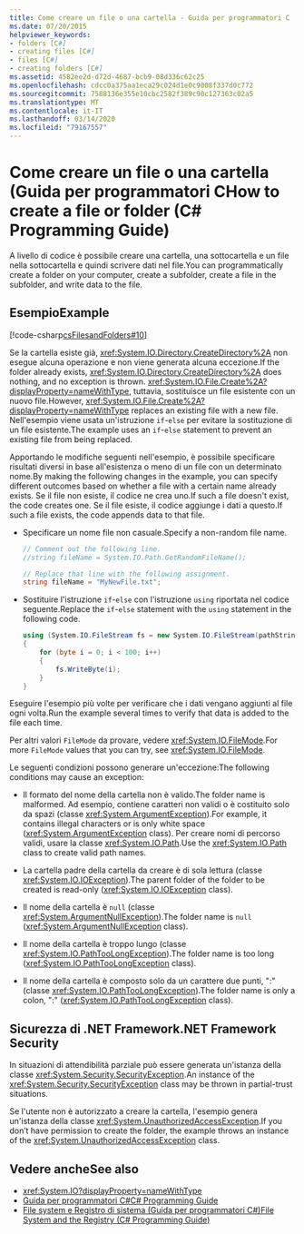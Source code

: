 ```yaml
---
title: Come creare un file o una cartella - Guida per programmatori C
ms.date: 07/20/2015
helpviewer_keywords:
- folders [C#]
- creating files [C#]
- files [C#]
- creating folders [C#]
ms.assetid: 4582ee2d-d72d-4687-bcb9-08d336c62c25
ms.openlocfilehash: cdcc0a375aa1eca29c024d1e0c9008f337d0c772
ms.sourcegitcommit: 7588136e355e10cbc2582f389c90c127363c02a5
ms.translationtype: MT
ms.contentlocale: it-IT
ms.lasthandoff: 03/14/2020
ms.locfileid: "79167557"
---
```

# <a name="how-to-create-a-file-or-folder-c-programming-guide"></a><span data-ttu-id="dd2ae-102">Come creare un file o una cartella (Guida per programmatori C</span><span class="sxs-lookup"><span data-stu-id="dd2ae-102">How to create a file or folder (C# Programming Guide)</span></span>
<span data-ttu-id="dd2ae-103">A livello di codice è possibile creare una cartella, una sottocartella e un file nella sottocartella e quindi scrivere dati nel file.</span><span class="sxs-lookup"><span data-stu-id="dd2ae-103">You can programmatically create a folder on your computer, create a subfolder, create a file in the subfolder, and write data to the file.</span></span>  
  
## <a name="example"></a><span data-ttu-id="dd2ae-104">Esempio</span><span class="sxs-lookup"><span data-stu-id="dd2ae-104">Example</span></span>  
 [!code-csharp[csFilesandFolders#10](~/samples/snippets/csharp/VS_Snippets_VBCSharp/csFilesAndFolders/CS/FileIteration.cs#10)]  
  
 <span data-ttu-id="dd2ae-105">Se la cartella esiste già, <xref:System.IO.Directory.CreateDirectory%2A> non esegue alcuna operazione e non viene generata alcuna eccezione.</span><span class="sxs-lookup"><span data-stu-id="dd2ae-105">If the folder already exists, <xref:System.IO.Directory.CreateDirectory%2A> does nothing, and no exception is thrown.</span></span> <span data-ttu-id="dd2ae-106"><xref:System.IO.File.Create%2A?displayProperty=nameWithType>, tuttavia, sostituisce un file esistente con un nuovo file.</span><span class="sxs-lookup"><span data-stu-id="dd2ae-106">However, <xref:System.IO.File.Create%2A?displayProperty=nameWithType> replaces an existing file with a new file.</span></span> <span data-ttu-id="dd2ae-107">Nell'esempio viene usata un'istruzione `if`-`else` per evitare la sostituzione di un file esistente.</span><span class="sxs-lookup"><span data-stu-id="dd2ae-107">The example uses an `if`-`else` statement to prevent an existing file from being replaced.</span></span>  
  
 <span data-ttu-id="dd2ae-108">Apportando le modifiche seguenti nell'esempio, è possibile specificare risultati diversi in base all'esistenza o meno di un file con un determinato nome.</span><span class="sxs-lookup"><span data-stu-id="dd2ae-108">By making the following changes in the example, you can specify different outcomes based on whether a file with a certain name already exists.</span></span> <span data-ttu-id="dd2ae-109">Se il file non esiste, il codice ne crea uno.</span><span class="sxs-lookup"><span data-stu-id="dd2ae-109">If such a file doesn't exist, the code creates one.</span></span> <span data-ttu-id="dd2ae-110">Se il file esiste, il codice aggiunge i dati a questo.</span><span class="sxs-lookup"><span data-stu-id="dd2ae-110">If such a file exists, the code appends data to that file.</span></span>  
  
- <span data-ttu-id="dd2ae-111">Specificare un nome file non casuale.</span><span class="sxs-lookup"><span data-stu-id="dd2ae-111">Specify a non-random file name.</span></span>  
  
    ```csharp  
    // Comment out the following line.  
    //string fileName = System.IO.Path.GetRandomFileName();  
  
    // Replace that line with the following assignment.  
    string fileName = "MyNewFile.txt";  
    ```  
  
- <span data-ttu-id="dd2ae-112">Sostituire l'istruzione `if`-`else` con l'istruzione `using` riportata nel codice seguente.</span><span class="sxs-lookup"><span data-stu-id="dd2ae-112">Replace the `if`-`else` statement with the `using` statement in the following code.</span></span>  
  
    ```csharp  
    using (System.IO.FileStream fs = new System.IO.FileStream(pathString, FileMode.Append))
    {  
        for (byte i = 0; i < 100; i++)  
        {  
            fs.WriteByte(i);  
        }  
    }  
    ```  
  
 <span data-ttu-id="dd2ae-113">Eseguire l'esempio più volte per verificare che i dati vengano aggiunti al file ogni volta.</span><span class="sxs-lookup"><span data-stu-id="dd2ae-113">Run the example several times to verify that data is added to the file each time.</span></span>  
  
 <span data-ttu-id="dd2ae-114">Per altri valori `FileMode` da provare, vedere <xref:System.IO.FileMode>.</span><span class="sxs-lookup"><span data-stu-id="dd2ae-114">For more `FileMode` values that you can try, see <xref:System.IO.FileMode>.</span></span>  
  
 <span data-ttu-id="dd2ae-115">Le seguenti condizioni possono generare un'eccezione:</span><span class="sxs-lookup"><span data-stu-id="dd2ae-115">The following conditions may cause an exception:</span></span>  
  
- <span data-ttu-id="dd2ae-116">Il formato del nome della cartella non è valido.</span><span class="sxs-lookup"><span data-stu-id="dd2ae-116">The folder name is malformed.</span></span> <span data-ttu-id="dd2ae-117">Ad esempio, contiene caratteri non validi o è costituito solo da spazi (classe <xref:System.ArgumentException>).</span><span class="sxs-lookup"><span data-stu-id="dd2ae-117">For example, it contains illegal characters or is only white space (<xref:System.ArgumentException> class).</span></span> <span data-ttu-id="dd2ae-118">Per creare nomi di percorso validi, usare la classe <xref:System.IO.Path>.</span><span class="sxs-lookup"><span data-stu-id="dd2ae-118">Use the <xref:System.IO.Path> class to create valid path names.</span></span>  
  
- <span data-ttu-id="dd2ae-119">La cartella padre della cartella da creare è di sola lettura (classe <xref:System.IO.IOException>).</span><span class="sxs-lookup"><span data-stu-id="dd2ae-119">The parent folder of the folder to be created is read-only (<xref:System.IO.IOException> class).</span></span>  
  
- <span data-ttu-id="dd2ae-120">Il nome della cartella è `null` (classe <xref:System.ArgumentNullException>).</span><span class="sxs-lookup"><span data-stu-id="dd2ae-120">The folder name is `null` (<xref:System.ArgumentNullException> class).</span></span>  
  
- <span data-ttu-id="dd2ae-121">Il nome della cartella è troppo lungo (classe <xref:System.IO.PathTooLongException>).</span><span class="sxs-lookup"><span data-stu-id="dd2ae-121">The folder name is too long (<xref:System.IO.PathTooLongException> class).</span></span>  
  
- <span data-ttu-id="dd2ae-122">Il nome della cartella è composto solo da un carattere due punti, ":" (classe <xref:System.IO.PathTooLongException>).</span><span class="sxs-lookup"><span data-stu-id="dd2ae-122">The folder name is only a colon, ":" (<xref:System.IO.PathTooLongException> class).</span></span>  
  
## <a name="net-framework-security"></a><span data-ttu-id="dd2ae-123">Sicurezza di .NET Framework</span><span class="sxs-lookup"><span data-stu-id="dd2ae-123">.NET Framework Security</span></span>  
 <span data-ttu-id="dd2ae-124">In situazioni di attendibilità parziale può essere generata un'istanza della classe <xref:System.Security.SecurityException>.</span><span class="sxs-lookup"><span data-stu-id="dd2ae-124">An instance of the <xref:System.Security.SecurityException> class may be thrown in partial-trust situations.</span></span>  
  
 <span data-ttu-id="dd2ae-125">Se l'utente non è autorizzato a creare la cartella, l'esempio genera un'istanza della classe <xref:System.UnauthorizedAccessException>.</span><span class="sxs-lookup"><span data-stu-id="dd2ae-125">If you don’t have permission to create the folder, the example throws an instance of the <xref:System.UnauthorizedAccessException> class.</span></span>  
  
## <a name="see-also"></a><span data-ttu-id="dd2ae-126">Vedere anche</span><span class="sxs-lookup"><span data-stu-id="dd2ae-126">See also</span></span>

- <xref:System.IO?displayProperty=nameWithType>
- [<span data-ttu-id="dd2ae-127">Guida per programmatori C#</span><span class="sxs-lookup"><span data-stu-id="dd2ae-127">C# Programming Guide</span></span>](../index.md)
- [<span data-ttu-id="dd2ae-128">File system e Registro di sistema (Guida per programmatori C#)</span><span class="sxs-lookup"><span data-stu-id="dd2ae-128">File System and the Registry (C# Programming Guide)</span></span>](./index.md)

